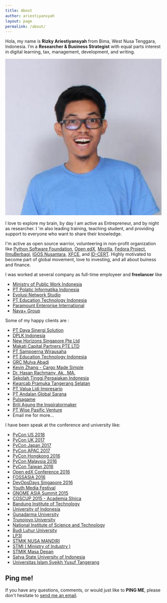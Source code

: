 ```yaml
---
title: About
author: ariestiyansyah
layout: page
permalink: /about/
---
```


Hola, my name is __Rizky Ariestiyansyah__ from Bima, West Nusa Tenggara, Indonesia. I’m a __Researcher & Business Strategist__ with equal parts interest in digital learning, tax, management, development, and writing.

<img width="500" layout="responsive" src="/images/pro.jpg">

I love to explore my brain, by day I am active as Entrepreneur, and by night as researcher. I 'm also leading training, teaching student, and providing support to everyone who want to share their knowledge.

I'm active as open source warrior, volunteering in non-profit organization like [Python Software Foundation](https://python.org), [Open edX](http://open.edx.org), [Mozilla](https://mozillians.org/en-US/u/ariestiyansyah), [Fedora Project](http://fedoraproject.org), [IlmuBerbagi](http://ilmuberbagi.or.id), [IGOS Nusantara](http://igosnusantara.or.id), [XFCE](http://xfce.org), and [ID-CERT](http://www.cert.or.id). Highly motivated to become part of global movement, love to investing, and all about buiness and finance.

I was worked at several company as full-time employeer and __freelancer__ like

- [Ministry of Public Work Indonesia](http://litbang.pu.go.id/)
- [PT Polatic Informatika Indonesia](http://polatic.co.id)
- [Evolusi Network Studio](http://evonestudio.com)
- [PT Education Technology Indonesia](https://indonesiax.co.id)
- [Paramount Enterprise International](http://www.paramount-land.com/)
- [Nava+ Group](http://www.navaplus.com)

Some of my happy clients are :

- [PT Daya Sinergi Solution](http://dssconsulting.id/)
- [DPLK Indonesia](http://www.pdplk.com/)
- [New Horizons Singapore Pte Ltd](http://newhorizons.com.sg/)
- [Makati Capital Partners PTE LTD](http://makaticapital.com)
- [PT Sampoerna Wirausaha](http://mekar.id)
- [PT Education Technology Indonesia](http://indonesiax.co.id)
- [GRC Mulya Abadi](#)
- [Kevin Zhang - Cargo Made Simple](http://cargoerp.com)
- [Dr. Hasan Rachmany, Ak., MA.](http://stpi-pajak.ac.id)
- [Sekolah Tinggi Perpajakan Indonesia](http://stpi-pajak.ac.id)
- [Kwarcab Pramuka Tangerang Selatan](http://pramukatangsel.or.id)
- [PT Valua Lidi Impresario](http://valuatraining.com)
- [PT Andalan Global Sarana](http://www.properti1001.com)
- [Pulsagame](http://pulsagame.com)
- [Brili Agung the Inspiratormaker](http://briliagung.com)
- [PT Wise Pasific Venture](https://www.linkedin.com/company/8995616?goback=.anb_3942786_*2_*1_*1_*1_*1_*1&trk=prof-exp-company-name)
- Email me for more...

I have been speak at the conference and university like:

- [PyCon US 2018](https://pycon.us)
- [PyCon UK 2017](https://pyconuk.org)
- [PyCon Japan 2017](https://pycon.jp/2017/en/)
- [PyCon APAC 2017](https://pycon.my/pycon-apac-2017-program-schedule/)
- [PyCon Hongkong 2016](http://pycon.hk/2016)
- [PyCon Malaysia 2016](http://pycon.my)
- [PyCon Taiwan 2016](http://tw.pycon.org)
- [Open edX Conference 2016](http://2016openedxconference.sched.org/event/5c24f965a8c1e9ab825df7a5b5b509a3#.VvVUVjh0IGA.facebook)
- [FOSSASIA 2016](http://2016.fossasia.org/#speakers)
- [DevOpsDays Singapore 2016](https://www.devopsdays.org/events/2016-singapore/welcome/)
- [Youth Media Festival](http://youthmediafestival.com/)
- [GNOME ASIA Summit 2015](http://2015.gnome.asia)
- [COSCUP 2015 - Academia SInica](http://coscup.org/2015/zh-tw/program/#/%5B%E6%9C%AC%E8%AD%B0%E7%A8%8B%E8%AC%9B%E8%80%85%E8%87%A8%E6%99%82%E4%B8%8D%E5%85%8B%E5%87%BA%E5%B8%AD%EF%BC%8C%E5%8F%96%E6%B6%88%5D+Web+++Mobile+++Desktop+in+one+using+Firefox+Marketplace)
- [Bandung Institute of Technology](https://www.itb.ac.id/)
- [University of Indonesia](http://ui.ac.id)
- [Gunadarma University ](http://gunadarma.ac.id)
- [Trunojoyo University](http://trunojoyo.ac.id)
- [National Institute of Science and Technology](http://www.istn.ac.id/)
- [Budi Luhur University](http://budiluhur.ac.id)
- [LP3I](http://lp3i.ac.id)
- [STMIK NUSA MANDIRI](http://nusamandiri.ac.id)
- [STMI ( Ministry of Industry )](http://stmi.ac.id)
- [STMIK Masa Depan](http://masadepan.ac.id/)
- [Satya State University of Indonesia](http://usni.ac.id)
- [Universitas Islam Syeikh Yusuf Tangerang](http://unistangerang.ac.id/2014/)

## Ping me!

If you have any questions, comments, or would just like to __PING ME__, please don't hesitate to  [send me an email](mailto:ariestiyansyah.rizky@gmail.com).
